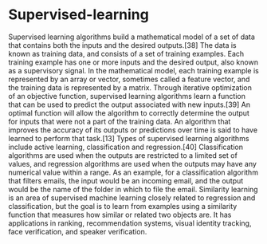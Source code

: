 # Supervised-learning
Supervised learning algorithms build a mathematical model of a set of data that contains both the inputs and the desired outputs.[38] The data is known as training data, and consists of a set of training examples. Each training example has one or more inputs and the desired output, also known as a supervisory signal. In the mathematical model, each training example is represented by an array or vector, sometimes called a feature vector, and the training data is represented by a matrix. Through iterative optimization of an objective function, supervised learning algorithms learn a function that can be used to predict the output associated with new inputs.[39] An optimal function will allow the algorithm to correctly determine the output for inputs that were not a part of the training data. An algorithm that improves the accuracy of its outputs or predictions over time is said to have learned to perform that task.[13]  Types of supervised learning algorithms include active learning, classification and regression.[40] Classification algorithms are used when the outputs are restricted to a limited set of values, and regression algorithms are used when the outputs may have any numerical value within a range. As an example, for a classification algorithm that filters emails, the input would be an incoming email, and the output would be the name of the folder in which to file the email.  Similarity learning is an area of supervised machine learning closely related to regression and classification, but the goal is to learn from examples using a similarity function that measures how similar or related two objects are. It has applications in ranking, recommendation systems, visual identity tracking, face verification, and speaker verification.

